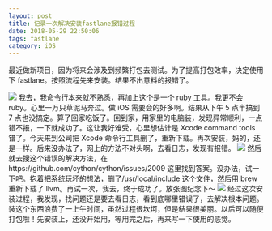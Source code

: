 ```yaml
---
layout: post
title: 记录一次解决安装fastlane报错过程
date: 2018-05-29 22:50:06
tags: fastlane
category: iOS
---
```


最近做新项目，因为将来会涉及到频繁打包去测试。为了提高打包效率，决定使用下 fastlane。按照流程先来安装。结果不出意料的报错了。

<!--more-->

![](http://ohg2bgicd.bkt.clouddn.com/1527133572.png)
我去，我命令行本来就不熟悉，再加上这个是一个 ruby 工具。我更不会 ruby。心里一万只草泥马奔过。做 iOS 需要会的好多啊。结果从下午 5 点半搞到 7 点也没搞定。算了回家吃饭了。回到家，用家里的电脑装，发现异常顺利，一点错不报，一下就成功了。这让我好难受，心里想估计是 Xcode command tools 错了。今天来到公司把 Xcode 命令行工具删了，重新下载。再次安装，妈的，还是一样。后来没办法了，网上的方法不对头啊，去看日志，发现有报错。
![](http://ohg2bgicd.bkt.clouddn.com/1527133989.png)
然后就去搜这个错误的解决方法，在https://github.com/cython/cython/issues/2009 这里找到答案。没办法，试一下吧。抱着把系统玩坏的想法，删了/usr/local/include 这个文件，然后用 brew 重新下载了 llvm。再试一次，我去，终于成功了。放张图纪念下～
![](http://ohg2bgicd.bkt.clouddn.com/1527134186.png)
经过这次安装过程，我发现，找问题还是要去看日志，看到底哪里错误了，去解决根本问题。装这个东西浪费了一上午时间，虽然过程很坎坷，但是结果很美丽。以后可以随便打包啦！先安装上，还没开始用，等用完之后，再来写一下使用的感觉。
